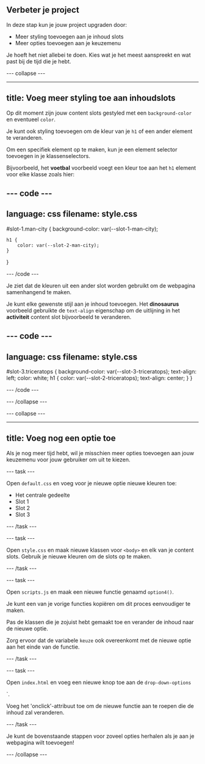 ## Verbeter je project

In deze stap kun je jouw project upgraden door:

- Meer styling toevoegen aan je inhoud slots
- Meer opties toevoegen aan je keuzemenu

Je hoeft het niet allebei te doen. Kies wat je het meest aanspreekt en wat past bij de tijd die je hebt.

\--- collapse ---

---

## title: Voeg meer styling toe aan inhoudslots

Op dit moment zijn jouw content slots gestyled met een `background-color` en eventueel `color`.

Je kunt ook styling toevoegen om de kleur van je `h1` of een ander element te veranderen.

Om een specifiek element op te maken, kun je een element selector toevoegen in je klassenselectors.

Bijvoorbeeld, het **voetbal** voorbeeld voegt een kleur toe aan het `h1` element voor elke klasse zoals hier:

## --- code ---

language: css
filename: style.css
---------------------------------------------------

\#slot-1.man-city {
background-color: var(--slot-1-man-city);

```
h1 {
    color: var(--slot-2-man-city);
}
```

}

\--- /code ---

Je ziet dat de kleuren uit een ander slot worden gebruikt om de webpagina samenhangend te maken.

Je kunt elke gewenste stijl aan je inhoud toevoegen. Het **dinosaurus** voorbeeld gebruikte de `text-align` eigenschap om de uitlijning in het **activiteit** content slot bijvoorbeeld te veranderen.

## --- code ---

language: css
filename: style.css
---------------------------------------------------

\#slot-3.triceratops {
background-color: var(--slot-3-triceratops);
text-align: left;
color: white;
h1 {
color: var(--slot-2-triceratops);
text-align: center;
}
}

\--- /code ---

\--- /collapse ---

\--- collapse ---

---

## title: Voeg nog een optie toe

Als je nog meer tijd hebt, wil je misschien meer opties toevoegen aan jouw keuzemenu voor jouw gebruiker om uit te kiezen.

\--- task ---

Open `default.css` en voeg voor je nieuwe optie nieuwe kleuren toe:

- Het centrale gedeelte
- Slot 1
- Slot 2
- Slot 3

\--- /task ---

\--- task ---

Open `style.css` en maak nieuwe klassen voor `<body>` en elk van je content slots. Gebruik je nieuwe kleuren om de slots op te maken.

\--- /task ---

\--- task ---

Open `scripts.js` en maak een nieuwe functie genaamd `option4()`.

Je kunt een van je vorige functies kopiëren om dit proces eenvoudiger te maken.

Pas de klassen die je zojuist hebt gemaakt toe en verander de inhoud naar de nieuwe optie.

Zorg ervoor dat de variabele `keuze` ook overeenkomt met de nieuwe optie aan het einde van de functie.

\--- /task ---

\--- task ---

Open `index.html` en voeg een nieuwe knop toe aan de `drop-down-options`<div>\`.

Voeg het 'onclick'-attribuut toe om de nieuwe functie aan te roepen die de inhoud zal veranderen.

\--- /task ---

Je kunt de bovenstaande stappen voor zoveel opties herhalen als je aan je webpagina wilt toevoegen!

\--- /collapse ---

